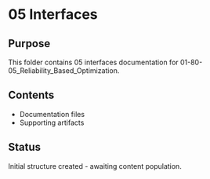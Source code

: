 # 05 Interfaces

## Purpose
This folder contains 05 interfaces documentation for 01-80-05_Reliability_Based_Optimization.

## Contents
- Documentation files
- Supporting artifacts

## Status
Initial structure created - awaiting content population.
